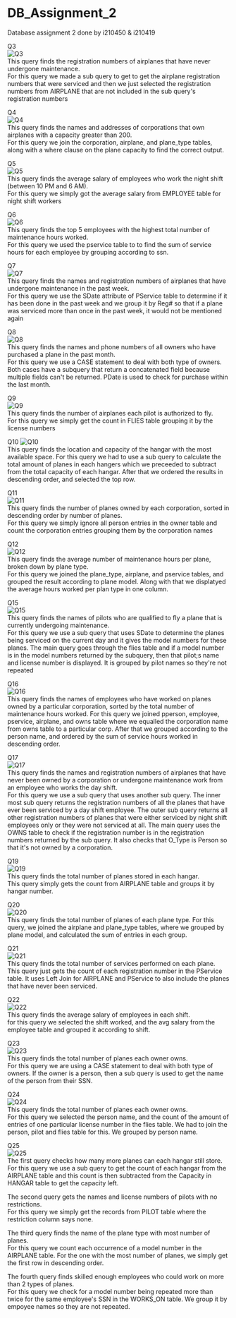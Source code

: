 # DB_Assignment_2
Database assignment 2 done by i210450 &amp; i210419

Q3  
![Q3](https://user-images.githubusercontent.com/129294873/228567722-80e61489-9f48-44d1-b339-2644fd63e509.png)  
This query finds the registration numbers of airplanes that have never undergone maintenance.  
For this query we made a sub query to get to get the airplane registration numbers that were serviced and then
we just selected the registration numbers from AIRPLANE that are not included in the sub query's registration numbers  


Q4  
![Q4](https://user-images.githubusercontent.com/129294873/228567725-f2473b10-d60a-49de-a3dd-1d43b29672c2.png)  
This query finds the names and addresses of corporations that own airplanes with a capacity greater than 200.  
For this query we join the corporation, airplane, and plane_type tables, along with a where clause on the plane capacity
to find the correct output.

Q5  
![Q5](https://user-images.githubusercontent.com/129294873/228567732-7ca361ab-aeaa-4eed-9444-c7a2a7814f71.png)  
This query finds the average salary of employees who work the night shift (between 10 PM and 6 AM).  
For this query we simply got the average salary from EMPLOYEE table for night shift workers


Q6  
![Q6](https://user-images.githubusercontent.com/129294873/228567737-7b280ac7-c7c2-43f6-adac-5b5d1bf79247.png)  
This query finds the top 5 employees with the highest total number of maintenance hours worked.    
For this query we used the pservice table to to find the sum of service hours for each employee by grouping according
to ssn.

Q7  
![Q7](https://user-images.githubusercontent.com/129294873/228567740-c31d4e48-1ab7-49be-8794-fa15f7102edb.png)    
This query finds the names and registration numbers of airplanes that have undergone maintenance in the past week.  
For this query we use the SDate attribute of PService table to determine if it has been done in the past week
and we group it by Reg# so that if a plane was serviced more than once in the past week, it would not be mentioned again 

Q8  
![Q8](https://user-images.githubusercontent.com/129294873/228567745-dfe41120-9bbc-4689-978d-b38c1c4567ac.png)  
This query finds the names and phone numbers of all owners who have purchased a plane in the past month.  
For this query we use a CASE statement to deal with both type of owners. Both cases have a subquery that return a concatenated field because multiple fields can't be returned. PDate is used to check for purchase within the last month.  


Q9  
![Q9](https://user-images.githubusercontent.com/129294873/228567747-8e5af4c4-72c1-4d4f-ac93-9f8c3c6ad168.png)  
This query finds the number of airplanes each pilot is authorized to fly.  
For this query we simply get the count in FLIES table grouping it by the license numbers  

Q10
![Q10](https://user-images.githubusercontent.com/129294873/228567754-13aa7bb4-6b9f-4092-95f3-7ec88e56ba56.png)  
This query finds the location and capacity of the hangar with the most available space. 
For this query we had to use a sub query to calculate the total amount of planes in each hangers which we preceeded to
subtract from the total capacity of each hangar. After that we ordered the results in descending order, and selected the top row.


Q11  
![Q11](https://user-images.githubusercontent.com/129294873/228567757-1d103236-3388-4c4d-84a9-d5a81fc3d76e.png)  
This query finds the number of planes owned by each corporation, sorted in descending order by number of planes.  
For this query we simply ignore all person entries in the owner table and count the corporation entries grouping them
by the corporation names

Q12  
![Q12](https://user-images.githubusercontent.com/129294873/228567764-3128fa81-a5da-4d64-ad0b-96c6cc278234.png)  
This query finds the average number of maintenance hours per plane, broken down by plane type.  
For this query we joined the plane_type, airplane, and pservice tables, and grouped the result according to plane model.
Along with that we displatyed the average hours worked per plan type in one column.


Q15  
![Q15](https://user-images.githubusercontent.com/129294873/228567768-ade2686a-d878-4565-a362-23de25234b0a.png)  
This query finds the names of pilots who are qualified to fly a plane that is currently undergoing maintenance.  
For this query we use a sub query that uses SDate to determine the planes being serviced on the current day and it gives the model numbers for these planes. The main query goes through the flies table and if a model number is in the model numbers returned by the subquery, then that pilot;s name and license number is displayed. It is grouped by pilot names so they're not repeated

Q16  
![Q16](https://user-images.githubusercontent.com/129294873/228567770-10a9cd3d-bd7c-41be-8803-827f0e6671aa.png)  
This query finds the names of employees who have worked on planes owned by a particular corporation, sorted by the total number of maintenance hours worked.
For this query we joined pperson, employee, pservice, airplane, and owns table where we equalled the corporation name from owns table to a particular corp.
After that we grouped according to the person name, and ordered by the sum of service hours worked in descending order.

Q17  
![Q17](https://user-images.githubusercontent.com/129294873/228567871-5912849b-f1f6-4e61-93fd-2a4951d08a5f.png)  
This query finds the names and registration numbers of airplanes that have never been owned by a corporation or undergone maintenance work from an employee who works the day shift.  
For this query we use a sub query that uses another sub query. The inner most sub query returns the registration numbers of all the planes that have ever been serviced by a day shift employee. The outer sub query returns all other registration numbers of planes that were either serviced by night shift employees only or they were not serviced at all. The main query uses the OWNS table to check if the registration number is in the registration numbers returned by the sub query. It also checks that O_Type is Person so that it's not owned by a corporation.  


Q19  
![Q19](https://user-images.githubusercontent.com/129294873/228567875-83014c89-d40e-48b6-b750-7861f1289a96.png)  
This query finds the total number of planes stored in each hangar.  
This query simply gets the count from AIRPLANE table and groups it by hangar number.  

Q20  
![Q20](https://user-images.githubusercontent.com/129294873/228567884-99d31604-204f-45b1-bad4-ae9fbd0dc3f4.png)  
This query finds the total number of planes of each plane type.
For this query, we joined the airplane and plane_type tables, where we grouped by plane model, and calculated the sum of entries in each group.

Q21  
![Q21](https://user-images.githubusercontent.com/129294873/228567890-fb43f76b-9828-4342-a9bf-395aac3b2b0f.png)  
This query finds the total number of services performed on each plane.  
This query just gets the count of each registration number in the PService table. It uses Left Join for AIRPLANE and PService to also include the planes that have never been serviced. 

Q22  
![Q22](https://user-images.githubusercontent.com/129294873/228567895-e3307915-9859-438d-ab04-68ebb0791a8a.png)  
This query finds the average salary of employees in each shift.  
for this query we selected the shift worked, and the avg salary from the employee table and grouped it according to shift.

Q23  
![Q23](https://user-images.githubusercontent.com/129294873/228567900-ed2acadb-70bb-4ace-9ac5-7bcc68dfd84c.png)  
This query finds the total number of planes each owner owns.  
For this query we are using a CASE statement to deal with both type of owners. If the owner is a person, then a sub query is used to get the name of the person from their SSN.  


Q24  
![Q24](https://user-images.githubusercontent.com/129294873/228567904-ef6e426e-3865-4e3b-bb71-a015c3263530.png)  
This query finds the total number of planes each owner owns.  
For this query we selected the person name, and the count of the amount of entries of one particular license number in the flies table. We had to join the person,
pilot and flies table for this. We grouped by person name.

Q25  
![Q25](https://user-images.githubusercontent.com/129294873/228567973-60fd4cf4-8a57-4416-b26c-feabb359ec72.png)  
The first query checks how many more planes can each hangar still store.  
For this query we use a sub query to get the count of each hangar from the AIRPLANE table and this count is then subtracted from the Capacity in HANGAR table to get the capacity left.        
  
The second query gets the names and license numbers of pilots with no restrictions.  
For this query we simply get the records from PILOT table where the restriction column says none.  
  
The third query finds the name of the plane type with most number of planes.  
For this query we count each occurrence of a model number in the AIRPLANE table. For the one with the most number of planes, we simply get the first row in descending order.  
  
The fourth query finds skilled enough employees who could work on more than 2 types of planes.  
For this query we check for a model number being repeated more than twice for the same employee's SSN in the WORKS_ON table. We group it by empoyee names so they are not repeated.
 
  
  


